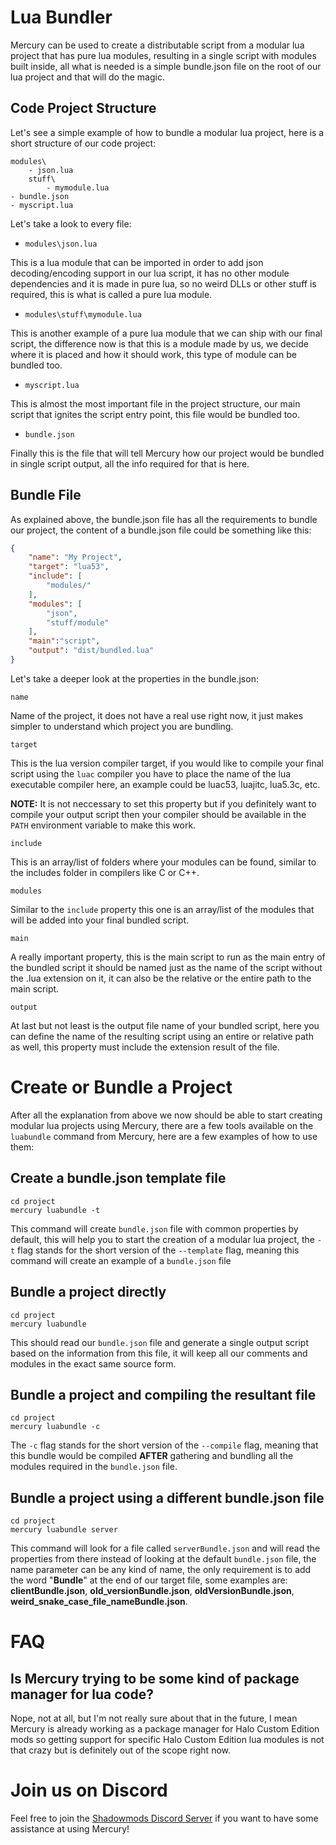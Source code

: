 # Lua Bundler

Mercury can be used to create a distributable script from a modular lua project that has pure lua
modules, resulting in a single script with modules built inside, all what is needed is a simple
bundle.json file on the root of our lua project and that will do the magic.

## Code Project Structure

Let's see a simple example of how to bundle a modular lua project, here is a short structure of
our code project:

```
modules\
    - json.lua
    stuff\
        - mymodule.lua
- bundle.json
- myscript.lua
```

Let's take a look to every file:

 - `modules\json.lua`

This is a lua module that can be imported in order to add json decoding/encoding support in our lua
script, it has no other module dependencies and it is made in pure lua, so no weird DLLs or other
stuff is required, this is what is called a pure lua module.

- `modules\stuff\mymodule.lua`

This is another example of a pure lua module that we can ship with our final script, the difference
now is that this is a module made by us, we decide where it is placed and how it should work, this
type of module can be bundled too.

-  `myscript.lua`

This is almost the most important file in the project structure, our main script
that ignites the script entry point, this file would be bundled too.

- `bundle.json`

Finally this is the file that will tell Mercury how our project would be bundled in single script
output, all the info required for that is here.

## Bundle File

As explained above, the bundle.json file has all the requirements to bundle our project, the content
of a bundle.json file could be something like this:

```json
{
    "name": "My Project",
    "target": "lua53",
    "include": [
        "modules/"
    ],
    "modules": [
        "json",
        "stuff/module"
    ],
    "main":"script",
    "output": "dist/bundled.lua"
}
```

Let's take a deeper look at the properties in the bundle.json:

`name`

Name of the project, it does not have a real use right now, it just makes simpler to understand
which project you are bundling.

`target`

This is the lua version compiler target, if you would like to compile your final script using the
`luac` compiler you have to place the name of the lua executable compiler here, an example could be
luac53, luajitc, lua5.3c, etc.

**NOTE:** It is not neccessary to set this property but if you definitely want to compile your
output script then your compiler should be available in the `PATH` environment variable to make this
work.

`include`

This is an array/list of folders where your modules can be found, similar to the includes folder
in compilers like C or C++.

`modules`

Similar to the `include` property this one is an array/list of the modules that will be added into
your final bundled script.

`main`

A really important property, this is the main script to run as the main entry of the bundled script
it should be named just as the name of the script without the .lua extension on it, it can also be
the relative or the entire path to the main script.

`output` 

At last but not least is the output file name of your bundled script, here you can define the name
of the resulting script using an entire or relative path as well, this property must include the
extension result of the file.

# Create or Bundle a Project

After all the explanation from above we now should be able to start creating modular lua projects
using Mercury, there are a few tools available on the `luabundle` command from Mercury, here are
a few examples of how to use them:

## Create a bundle.json template file
```
cd project
mercury luabundle -t
```
This command will create `bundle.json` file with common properties by default, this will help you to start the creation of a modular lua project, the `-t` flag stands for the short version of the `--template` flag, meaning this command will create an example of a `bundle.json` file

## Bundle a project directly
```
cd project
mercury luabundle
```
This should read our `bundle.json` file and generate a single output script based on the information
from this file, it will keep all our comments and modules in the exact same source form.

## Bundle a project and compiling the resultant file
```
cd project
mercury luabundle -c
```
The `-c` flag stands for the short version of the `--compile` flag, meaning that this bundle would
be compiled **AFTER** gathering and bundling all the modules required in the `bundle.json` file.


## Bundle a project using a different bundle.json file
```
cd project
mercury luabundle server
```
This command will look for a file called `serverBundle.json` and will read the properties from there
instead of looking at the default `bundle.json` file, the name parameter can be any kind of name,
the only requirement is to add the word "**Bundle**" at the end of our target file, some examples are:
**clientBundle.json**, **old_versionBundle.json**, **oldVersionBundle.json**,
**weird_snake_case_file_nameBundle.json**.

# FAQ

## Is Mercury trying to be some kind of package manager for lua code?

Nope, not at all, but I'm not really sure about that in the future, I mean Mercury is already
working as a package manager for Halo Custom Edition mods so getting support for specific
Halo Custom Edition lua modules is not that crazy but is definitely out of the scope right now.

# Join us on Discord
Feel free to join the [Shadowmods Discord Server](https://discord.shadowmods.net) if you want to
have some assistance at using Mercury! 